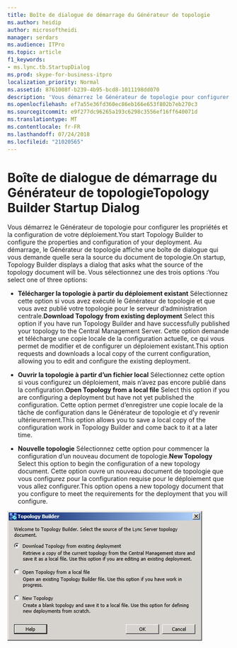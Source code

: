```yaml
---
title: Boîte de dialogue de démarrage du Générateur de topologie
ms.author: heidip
author: microsoftheidi
manager: serdars
ms.audience: ITPro
ms.topic: article
f1_keywords:
- ms.lync.tb.StartupDialog
ms.prod: skype-for-business-itpro
localization_priority: Normal
ms.assetid: 8761008f-b239-4b95-bcd8-1011198dd070
description: 'Vous démarrez le Générateur de topologie pour configurer les propriétés et la configuration de votre déploiement. Au démarrage, le Générateur de topologie affiche une boîte de dialogue qui vous demande quelle sera la source du document de topologie. Vous sélectionnez une des trois options :'
ms.openlocfilehash: ef7a55e36fd360ec86eb166e653f802b7eb270c3
ms.sourcegitcommit: e9f277dc96265a193c6298c3556ef16ff640071d
ms.translationtype: MT
ms.contentlocale: fr-FR
ms.lasthandoff: 07/24/2018
ms.locfileid: "21020565"
---
```

# <a name="topology-builder-startup-dialog"></a><span data-ttu-id="9c9c1-105">Boîte de dialogue de démarrage du Générateur de topologie</span><span class="sxs-lookup"><span data-stu-id="9c9c1-105">Topology Builder Startup Dialog</span></span>
 
<span data-ttu-id="9c9c1-106">Vous démarrez le Générateur de topologie pour configurer les propriétés et la configuration de votre déploiement.</span><span class="sxs-lookup"><span data-stu-id="9c9c1-106">You start Topology Builder to configure the properties and configuration of your deployment.</span></span> <span data-ttu-id="9c9c1-107">Au démarrage, le Générateur de topologie affiche une boîte de dialogue qui vous demande quelle sera la source du document de topologie.</span><span class="sxs-lookup"><span data-stu-id="9c9c1-107">On startup, Topology Builder displays a dialog that asks what the source of the topology document will be.</span></span> <span data-ttu-id="9c9c1-108">Vous sélectionnez une des trois options :</span><span class="sxs-lookup"><span data-stu-id="9c9c1-108">You select one of three options:</span></span>
  
- <span data-ttu-id="9c9c1-109">**Télécharger la topologie à partir du déploiement existant** Sélectionnez cette option si vous avez exécuté le Générateur de topologie et que vous avez publié votre topologie pour le serveur d’administration centrale.</span><span class="sxs-lookup"><span data-stu-id="9c9c1-109">**Download Topology from existing deployment** Select this option if you have run Topology Builder and have successfully published your topology to the Central Management Server.</span></span> <span data-ttu-id="9c9c1-110">Cette option demande et télécharge une copie locale de la configuration actuelle, ce qui vous permet de modifier et de configurer un déploiement existant.</span><span class="sxs-lookup"><span data-stu-id="9c9c1-110">This option requests and downloads a local copy of the current configuration, allowing you to edit and configure the existing deployment.</span></span>
    
- <span data-ttu-id="9c9c1-111">**Ouvrir la topologie à partir d’un fichier local** Sélectionnez cette option si vous configurez un déploiement, mais n’avez pas encore publié dans la configuration.</span><span class="sxs-lookup"><span data-stu-id="9c9c1-111">**Open Topology from a local file** Select this option if you are configuring a deployment but have not yet published the configuration.</span></span> <span data-ttu-id="9c9c1-112">Cette option permet d’enregistrer une copie locale de la tâche de configuration dans le Générateur de topologie et d’y revenir ultérieurement.</span><span class="sxs-lookup"><span data-stu-id="9c9c1-112">This option allows you to save a local copy of the configuration work in Topology Builder and come back to it at a later time.</span></span>
    
- <span data-ttu-id="9c9c1-113">**Nouvelle topologie** Sélectionnez cette option pour commencer la configuration d’un nouveau document de topologie.</span><span class="sxs-lookup"><span data-stu-id="9c9c1-113">**New Topology** Select this option to begin the configuration of a new topology document.</span></span> <span data-ttu-id="9c9c1-114">Cette option ouvre un nouveau document de topologie que vous configurez pour la configuration requise pour le déploiement que vous allez configurer.</span><span class="sxs-lookup"><span data-stu-id="9c9c1-114">This option opens a new topology document that you configure to meet the requirements for the deployment that you will configure.</span></span>
    
![Boîte de dialogue de démarrage du Générateur de topologie](../../../media/Topology_Builder_Startup_Dialog.jpg)
  
